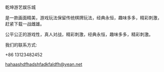 乾坤游艺娱乐城


是一款画面精美，游戏玩法保留传统棋牌玩法，经典永恒，趣味多多，精彩刺激，赶紧下载一战雌雄。

公平公正的游戏性，真人对战，精彩刺激，经典永恒，趣味多多，精彩刺激。


我们的联系方式:

+86 13123482452

hahaashdfhadshfadkfaldfh@yean.net

